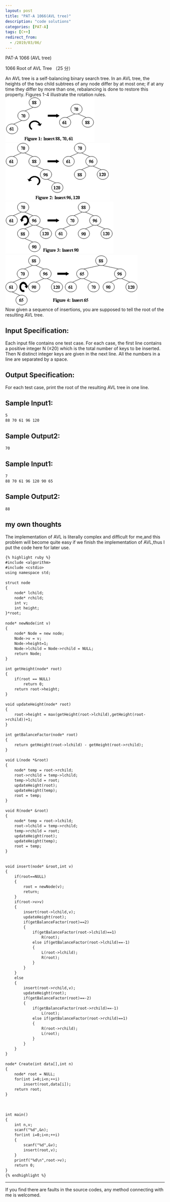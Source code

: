 ```yaml
---
layout: post
title: "PAT-A 1066(AVL tree)"
description: "code solutions"
categories: [PAT-A]
tags: [C++]
redirect_from:
  - /2019/03/06/
---
```

PAT-A 1066 (AVL tree)

1066 Root of AVL Tree （25 分）

An AVL tree is a self-balancing binary search tree. In an AVL tree, the heights of the two child subtrees of any node differ by at most one; if at any time they differ by more than one, rebalancing is done to restore this property. Figures 1-4 illustrate the rotation rules.  
![A1066-1](\images\PAT-A\A1066-1.jpg)![A1066-2](\images\PAT-A\A1066-2.jpg)    
![A1066-3](\images\PAT-A\A1066-3.jpg)![A1066-4](\images\PAT-A\A1066-4.jpg)    
Now given a sequence of insertions, you are supposed to tell the root of the resulting AVL tree.  

## Input Specification:

Each input file contains one test case. For each case, the first line contains a positive integer N (≤20) which is the total number of keys to be inserted. Then N distinct integer keys are given in the next line. All the numbers in a line are separated by a space.
    
## Output Specification:

For each test case, print the root of the resulting AVL tree in one line.

## Sample Input1:

	5
	88 70 61 96 120
    
## Sample Output2:
    
    70
    
## Sample Input1:

	7
	88 70 61 96 120 90 65
    
## Sample Output2:
    
    88
	
## my own thoughts
 
The implementation of AVL is literally complex and difficult for me,and this problem will become quite easy if we finish the implementation of AVL,thus I put the code here for later use.  
  
    {% highlight ruby %}
    #include <algorithm>
    #include <cstdio>
    using namespace std;

    struct node
    {
        node* lchild;
        node* rchild;
        int v;
        int height;
    }*root;

    node* newNode(int v)
    {
        node* Node = new node;
        Node->v = v;
        Node->height=1;
        Node->lchild = Node->rchild = NULL;
        return Node;
    }

    int getHeight(node* root)
    {
        if(root == NULL)
            return 0;
        return root->height;
    }

    void updateHeight(node* root)
    {
        root->height = max(getHeight(root->lchild),getHeight(root->rchild))+1;
    }

    int getBalanceFactor(node* root)
    {
        return getHeight(root->lchild) - getHeight(root->rchild);
    }

    void L(node *&root)
    {
        node* temp = root->rchild;
        root->rchild = temp->lchild;
        temp->lchild = root;
        updateHeight(root);
        updateHeight(temp);
        root = temp;
    }

    void R(node* &root)
    {
        node* temp = root->lchild;
        root->lchild = temp->rchild;
        temp->rchild = root;
        updateHeight(root);
        updateHeight(temp);
        root = temp;
    }


    void insert(node* &root,int v)
    {
        if(root==NULL)
        {
            root = newNode(v);
            return;
        }
        if(root->v>v)
        {
            insert(root->lchild,v);
            updateHeight(root);
            if(getBalanceFactor(root)==2)
            {
                if(getBalanceFactor(root->lchild)==1)
                    R(root);
                else if(getBalanceFactor(root->lchild)==-1)
                {
                    L(root->lchild);
                    R(root);
                }
            }
        }
        else
        {
            insert(root->rchild,v);
            updateHeight(root);
            if(getBalanceFactor(root)==-2)
            {
                if(getBalanceFactor(root->rchild)==-1)
                    L(root);
                else if(getBalanceFactor(root->rchild)==1)
                {
                    R(root->rchild);
                    L(root);
                }
            }
        }
    }

    node* Create(int data[],int n)
    {
        node* root = NULL;
        for(int i=0;i<n;++i)
            insert(root,data[i]);
        return root;
    }



    int main()
    {
        int n,v;
        scanf("%d",&n);
        for(int i=0;i<n;++i)
        {
            scanf("%d",&v);
            insert(root,v);
        }
        printf("%d\n",root->v);
        return 0;
    }
	{% endhighlight %}

---
  If you find there are faults in the source codes, any method connecting with me is welcomed.
